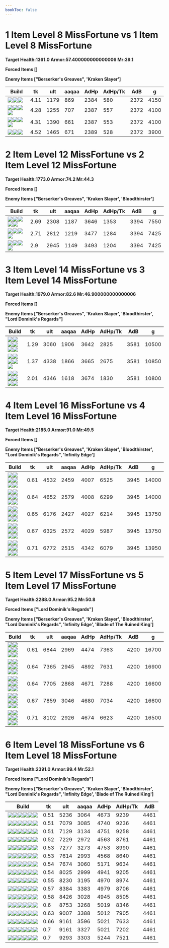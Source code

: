 ```yaml
---
bookToc: false
---
```


# 1 Item Level 8 MissFortune vs 1 Item Level 8 MissFortune

**Target Health:1361.0 Armor:57.400000000000006 Mr:39.1**


**Forced Items []**


**Enemy Items ["Berserker's Greaves", 'Kraken Slayer']**




Build | tk | ult | aaqaa | AdHp | AdHp/Tk | AdB | g
-|-|-|-|-|-|-|-
![](/item/6671.png)![](/item/1001.png)![](/item/1055.png)|4.11|1179|869|2384|580|2372|4150
![](/item/3095.png)![](/item/1001.png)![](/item/1055.png)![](/item/1036.png)|4.28|1255|707|2387|557|2372|4100
![](/item/6676.png)![](/item/1001.png)![](/item/1055.png)![](/item/1036.png)|4.31|1390|661|2387|553|2372|4100
![](/item/3142.png)![](/item/1055.png)![](/item/1036.png)|4.52|1465|671|2389|528|2372|3900




























































# 2 Item Level 12 MissFortune vs 2 Item Level 12 MissFortune

**Target Health:1773.0 Armor:74.2 Mr:44.3**


**Forced Items []**


**Enemy Items ["Berserker's Greaves", 'Kraken Slayer', 'Bloodthirster']**




Build | tk | ult | aaqaa | AdHp | AdHp/Tk | AdB | g
-|-|-|-|-|-|-|-
![](/item/3142.png)![](/item/3153.png)![](/item/1055.png)![](/item/1036.png)![](/item/1036.png)|2.69|2308|1187|3646|1353|3394|7550
![](/item/3142.png)![](/item/3033.png)![](/item/1055.png)![](/item/1037.png)|2.71|2812|1219|3477|1284|3394|7425
![](/item/6676.png)![](/item/3142.png)![](/item/1055.png)![](/item/1037.png)|2.9|2945|1149|3493|1204|3394|7425




























































# 3 Item Level 14 MissFortune vs 3 Item Level 14 MissFortune

**Target Health:1979.0 Armor:82.6 Mr:46.900000000000006**


**Forced Items []**


**Enemy Items ["Berserker's Greaves", 'Kraken Slayer', 'Bloodthirster', "Lord Dominik's Regards"]**




Build | tk | ult | aaqaa | AdHp | AdHp/Tk | AdB | g
-|-|-|-|-|-|-|-
![](/item/6671.png)![](/item/3033.png)![](/item/6676.png)![](/item/1001.png)![](/item/1055.png)![](/item/1036.png)|1.29|3060|1906|3642|2825|3581|10500
![](/item/3142.png)![](/item/3033.png)![](/item/6676.png)![](/item/1055.png)![](/item/1038.png)|1.37|4338|1866|3665|2675|3581|10850
![](/item/6676.png)![](/item/3142.png)![](/item/6695.png)![](/item/1055.png)![](/item/1038.png)![](/item/1036.png)|2.01|4346|1618|3674|1830|3581|10800




























































# 4 Item Level 16 MissFortune vs 4 Item Level 16 MissFortune

**Target Health:2185.0 Armor:91.0 Mr:49.5**


**Forced Items []**


**Enemy Items ["Berserker's Greaves", 'Kraken Slayer', 'Bloodthirster', "Lord Dominik's Regards", 'Infinity Edge']**




Build | tk | ult | aaqaa | AdHp | AdHp/Tk | AdB | g
-|-|-|-|-|-|-|-
![](/item/6671.png)![](/item/3033.png)![](/item/6676.png)![](/item/3087.png)![](/item/1001.png)![](/item/1038.png)|0.61|4532|2459|4007|6525|3945|14000
![](/item/6671.png)![](/item/3033.png)![](/item/6676.png)![](/item/3095.png)![](/item/1001.png)![](/item/1038.png)|0.64|4652|2579|4008|6299|3945|14000
![](/item/3142.png)![](/item/3033.png)![](/item/6676.png)![](/item/3087.png)![](/item/1038.png)![](/item/1036.png)|0.65|6176|2427|4027|6214|3945|13750
![](/item/3142.png)![](/item/3033.png)![](/item/6676.png)![](/item/3095.png)![](/item/1038.png)![](/item/1036.png)|0.67|6325|2572|4029|5987|3945|13750
![](/item/3142.png)![](/item/3033.png)![](/item/6676.png)![](/item/3072.png)![](/item/1038.png)![](/item/1036.png)|0.71|6772|2515|4342|6079|3945|13950




























































# 5 Item Level 17 MissFortune vs 5 Item Level 17 MissFortune

**Target Health:2288.0 Armor:95.2 Mr:50.8**


**Forced Items ["Lord Dominik's Regards"]**


**Enemy Items ["Berserker's Greaves", 'Kraken Slayer', 'Bloodthirster', "Lord Dominik's Regards", 'Infinity Edge', 'Blade of The Ruined King']**




Build | tk | ult | aaqaa | AdHp | AdHp/Tk | AdB | g
-|-|-|-|-|-|-|-
![](/item/3142.png)![](/item/3153.png)![](/item/3095.png)![](/item/3036.png)![](/item/6676.png)![](/item/1038.png)|0.61|6844|2969|4474|7363|4200|16700
![](/item/3142.png)![](/item/3153.png)![](/item/3072.png)![](/item/3036.png)![](/item/6676.png)![](/item/1038.png)|0.64|7365|2945|4892|7631|4200|16900
![](/item/6676.png)![](/item/3142.png)![](/item/3072.png)![](/item/3036.png)![](/item/3087.png)![](/item/1038.png)|0.64|7705|2868|4671|7288|4200|16600
![](/item/6676.png)![](/item/3142.png)![](/item/3072.png)![](/item/3036.png)![](/item/3095.png)![](/item/1038.png)|0.67|7859|3046|4680|7034|4200|16600
![](/item/6676.png)![](/item/3142.png)![](/item/3004.png)![](/item/3036.png)![](/item/3072.png)![](/item/1038.png)|0.71|8102|2926|4674|6623|4200|16500




























































# 6 Item Level 18 MissFortune vs 6 Item Level 18 MissFortune

**Target Health:2391.0 Armor:99.4 Mr:52.1**


**Forced Items ["Lord Dominik's Regards"]**


**Enemy Items ["Berserker's Greaves", 'Kraken Slayer', 'Bloodthirster', "Lord Dominik's Regards", 'Infinity Edge', 'Blade of The Ruined King']**




Build | tk | ult | aaqaa | AdHp | AdHp/Tk | AdB
-|-|-|-|-|-|-
![](/item/6671.png)![](/item/3091.png)![](/item/3036.png)![](/item/3095.png)![](/item/3153.png)![](/item/6676.png)|0.51|5236|3064|4673|9239|4461
![](/item/3142.png)![](/item/3153.png)![](/item/3095.png)![](/item/3036.png)![](/item/6676.png)![](/item/3115.png)|0.51|7079|3085|4740|9236|4461
![](/item/3142.png)![](/item/3153.png)![](/item/3087.png)![](/item/3036.png)![](/item/3091.png)![](/item/6676.png)|0.51|7129|3134|4751|9258|4461
![](/item/6676.png)![](/item/3142.png)![](/item/3046.png)![](/item/3036.png)![](/item/3091.png)![](/item/3095.png)|0.52|7229|2972|4563|8761|4461
![](/item/3142.png)![](/item/3153.png)![](/item/3095.png)![](/item/3036.png)![](/item/6676.png)![](/item/3091.png)|0.53|7277|3273|4753|8990|4461
![](/item/6676.png)![](/item/3142.png)![](/item/3087.png)![](/item/3036.png)![](/item/3091.png)![](/item/3095.png)|0.53|7614|2993|4568|8640|4461
![](/item/3142.png)![](/item/3153.png)![](/item/3072.png)![](/item/3036.png)![](/item/6676.png)![](/item/3115.png)|0.54|7674|3060|5171|9634|4461
![](/item/6676.png)![](/item/3142.png)![](/item/3072.png)![](/item/3036.png)![](/item/3087.png)![](/item/3115.png)|0.54|8025|2999|4941|9205|4461
![](/item/6676.png)![](/item/3142.png)![](/item/3072.png)![](/item/3036.png)![](/item/3087.png)![](/item/3091.png)|0.55|8230|3195|4970|8974|4461
![](/item/6676.png)![](/item/3142.png)![](/item/3072.png)![](/item/3036.png)![](/item/3095.png)![](/item/3091.png)|0.57|8384|3383|4979|8706|4461
![](/item/6676.png)![](/item/3142.png)![](/item/3004.png)![](/item/3036.png)![](/item/3072.png)![](/item/3115.png)|0.58|8426|3028|4945|8505|4461
![](/item/6676.png)![](/item/3142.png)![](/item/3072.png)![](/item/3036.png)![](/item/3087.png)![](/item/3095.png)|0.6|8753|3268|5019|8346|4461
![](/item/6676.png)![](/item/3142.png)![](/item/3072.png)![](/item/3036.png)![](/item/3087.png)![](/item/3004.png)|0.63|9007|3388|5012|7905|4461
![](/item/6676.png)![](/item/3142.png)![](/item/3072.png)![](/item/3036.png)![](/item/3095.png)![](/item/3004.png)|0.66|9161|3596|5021|7633|4461
![](/item/6676.png)![](/item/3142.png)![](/item/3004.png)![](/item/3036.png)![](/item/3072.png)![](/item/3508.png)|0.7|9161|3327|5021|7202|4461
![](/item/6676.png)![](/item/3142.png)![](/item/3004.png)![](/item/3036.png)![](/item/3072.png)![](/item/3074.png)|0.7|9293|3303|5244|7521|4461




























































